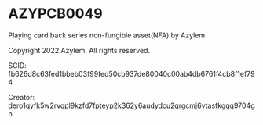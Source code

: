 # AZYPCB0049
Playing card back series non-fungible asset(NFA) by Azylem

Copyright 2022 Azylem. All rights reserved.

SCID: fb626d8c63fed1bbeb03f99fed50cb937de80040c00ab4db6761f4cb8f1ef794

Creator: dero1qyfk5w2rvqpl9kzfd7fpteyp2k362y6audydcu2qrgcmj6vtasfkgqq9704gn
